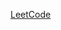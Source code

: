 [LeetCode](https://leetcode.com/problems/partition-equal-subset-sum/description/?envType=daily-question&envId=2025-04-07)